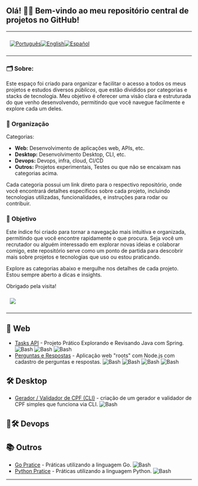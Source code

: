 <p align="center">
  <h2>
    Olá! 👋🏻  Bem-vindo ao meu repositório central de projetos no GitHub! 
  </h2>
</p>

---

<div style="display: flex; align-items: center; padding: 10px;">
  <span>
    <a href="https://github.com/rafael-o-cunha/rafael-o-cunha">
      <img src="https://img.shields.io/badge/-Português-green?style=for-the-badge" alt="Português">
    </a>
  </span>

  <span>
    <a href="https://github.com/rafael-o-cunha/rafael-o-cunha/blob/main/README_EN.md">
      <img src="https://img.shields.io/badge/-English-blue?style=for-the-badge" alt="English">
    </a>
  </span>

  <span>
    <a href="https://github.com/rafael-o-cunha/rafael-o-cunha/blob/main/README_ES.md">
      <img src="https://img.shields.io/badge/-Español-red?style=for-the-badge" alt="Español">
    </a>
  </span>
</div>

---

### 🗂️ Sobre:
Este espaço foi criado para organizar e facilitar o acesso a todos os meus projetos e estudos diversos *públicos*, que estão divididos por categorias e stacks de tecnologia. Meu objetivo é oferecer uma visão clara e estruturada do que venho desenvolvendo, permitindo que você navegue facilmente e explore cada um deles.

### 📌  Organização
Categorias:
<ul>
  <li>
    <strong>Web:</strong> Desenvolvimento de aplicações web, APIs, etc.
  </li>
  <li>
    <strong>Desktop:</strong> Desenvolvimento Desktop, CLI, etc.
  </li>
  <li>
    <strong>Devops:</strong> Devops, infra, cloud, CI/CD
  </li>
  <li>
    <strong>Outros:</strong> Projetos experimentais, Testes ou que não se encaixam nas categorias acima.
  </li>
</ul>

Cada categoria possui um link direto para o respectivo repositório, onde você encontrará detalhes específicos sobre cada projeto, incluindo tecnologias utilizadas, funcionalidades, e instruções para rodar ou contribuir.

### 🎯 Objetivo

Este índice foi criado para tornar a navegação mais intuitiva e organizada, permitindo que você encontre rapidamente o que procura. Seja você um recrutador ou alguém interessado em explorar novas ideias e colaborar comigo, este repositório serve como um ponto de partida para descobrir mais sobre projetos e tecnologias que uso ou estou praticando.

Explore as categorias abaixo e mergulhe nos detalhes de cada projeto.
Estou sempre aberto a dicas e insights.

Obrigado pela visita!


<div style="display: flex; align-items: center; padding: 10px;">
  <span>
    <a href="https://www.linkedin.com/in/rafael-o-cunha/" target="_blank">
      <img src="https://img.shields.io/badge/LinkedIn-0077B5?style=for-the-badge&logo=linkedin&logoColor=white"/>
    </a>
  </span>
</div>

---

## 🚀 Web
- [Tasks API](https://github.com/rafael-o-cunha/tasks/blob/main/README.md) - Projeto Prático Explorando e Revisando Java com Spring. ![Bash](https://img.shields.io/badge/Java-17-blue)  ![Bash](https://img.shields.io/badge/Spring-3.4.3-blue)  ![Bash](https://img.shields.io/badge/Swagger-3-blue)
- [Perguntas e Respostas](https://github.com/rafael-o-cunha/perguntas_e_respostas/blob/main/README.md) - Aplicação web "roots" com Node.js com cadastro de perguntas e respostas. ![Bash](https://img.shields.io/badge/Javascript-ES6-blue)  ![Bash](https://img.shields.io/badge/NodeJs-18-blue)  ![Bash](https://img.shields.io/badge/Express-4.18-blue)  ![Bash](https://img.shields.io/badge/Postgre-8.11-blue)

## 🛠️ Desktop
- [Gerador / Validador de CPF (CLI)](https://github.com/rafael-o-cunha/gerador_e_validador_cpf/blob/main/README.md) - criação de um gerador e validador de CPF simples que funciona via CLI. ![Bash](https://img.shields.io/badge/Python-3.12-blue)

## 🚀🛠️ Devops

## 📚 Outros
- [Go Pratice](https://github.com/rafael-o-cunha/go_pratice/blob/main/README.md) - Práticas utilizando a linguagem Go. ![Bash](https://img.shields.io/badge/Go-1.23.0-blue)
- [Python Pratice](https://github.com/rafael-o-cunha/python_pratice/blob/main/README.md) - Práticas utilizando a linguagem Python. ![Bash](https://img.shields.io/badge/Python-3.12.3-blue)

---

<!--
<div align="center">
<a href="https://github.com/rafael-o-cunha">
  <img height="200em" src="https://github-readme-stats.vercel.app/api/top-langs/?username=rafael-o-cunha&show_icons=true&theme=gruvbox" />
</a>
</div>
-->


